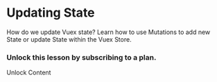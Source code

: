 # Updating State

How do we update Vuex state? Learn how to use Mutations to add new State or update State within the Vuex Store.

### Unlock this lesson by subscribing to a plan.

Unlock Content